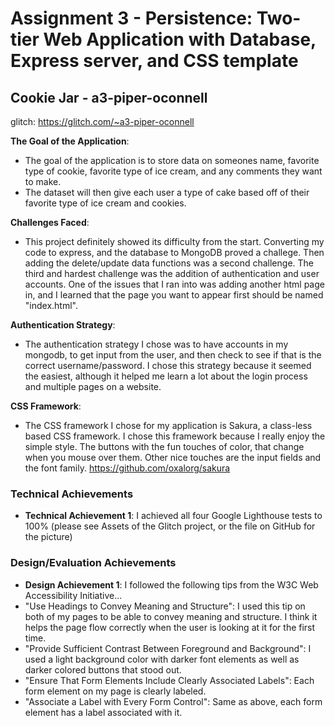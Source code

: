 Assignment 3 - Persistence: Two-tier Web Application with Database, Express server, and CSS template
=== 

## Cookie Jar - a3-piper-oconnell

glitch: https://glitch.com/~a3-piper-oconnell

**The Goal of the Application**:
- The goal of the application is to store data on someones name, favorite type of cookie, favorite type of ice cream, and any comments they want to make.
- The dataset will then give each user a type of cake based off of their favorite type of ice cream and cookies.

**Challenges Faced**:
- This project definitely showed its difficulty from the start. Converting my code to express, and the database to MongoDB proved a challege. Then adding the delete/update data functions was a second challenge. The third and hardest challenge was the addition of authentication and user accounts. One of the issues that I ran into was adding another html page in, and I learned that the page you want to appear first should be named "index.html".

**Authentication Strategy**:
- The authentication strategy I chose was to have accounts in my mongodb, to get input from the user, and then check to see if that is the correct username/password. I chose this strategy because it seemed the easiest, although it helped me learn a lot about the login process and multiple pages on a website.

**CSS Framework**:
- The CSS framework I chose for my application is Sakura, a class-less based CSS framework. I chose this framework because I really enjoy the simple style. The buttons with the fun touches of color, that change when you mouse over them. Other nice touches are the input fields and the font family.
  https://github.com/oxalorg/sakura

### Technical Achievements

- **Technical Achievement 1**: I achieved all four Google Lighthouse tests to 100% (please see Assets of the Glitch project, or the file on GitHub for the picture)

### Design/Evaluation Achievements
- **Design Achievement 1**: I followed the following tips from the W3C Web Accessibility Initiative...
- "Use Headings to Convey Meaning and Structure": I used this tip on both of my pages to be able to convey meaning and structure. I think it helps the page flow correctly when the user is looking at it for the first time.
- "Provide Sufficient Contrast Between Foreground and Background": I used a light background color with darker font elements as well as darker colored buttons that stood out.
- "Ensure That Form Elements Include Clearly Associated Labels": Each form element on my page is clearly labeled.
- "Associate a Label with Every Form Control": Same as above, each form element has a label associated with it. 
